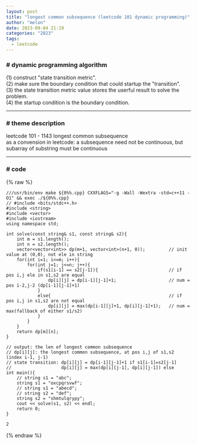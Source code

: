 ```yaml
---
layout: post
title: "longest common subsequence (leetcode 101 dynamic programming)"
author: "melon"
date: 2023-09-04 21:19
categories: "2023"
tags:
  - leetcode
---
```


### # dynamic programming algorithm
(1) construct "state transition metric".  
(2) make sure the boundary condition that could startup the "transition".  
(3) the state transition metric value stores the userful result to solve the problem.  
(4) the startup condition is the boundary condition.

<hr>

### # theme description
leetcode 101 - 1143 longest common subsequence   
as a convension in leetcode: a subsequence need not be continuous, but subarray of substring must be continuous

<hr>

### # code
{% raw %}
```text
///usr/bin/env make ${0%%.cpp} CXXFLAGS="-g -Wall -Wextra -std=c++11 -O1" && exec ./${0%%.cpp}
// #include <bits/stdc++.h>
#include <string>
#include <vector>
#include <iostream>
using namespace std;

int solve(const string& s1, const string& s2){
    int m = s1.length();
    int n = s2.length();
    vector<vector<int>> dp(m+1, vector<int>(n+1, 0));         // init value at (0,0), not ele in string
    for(int i=1; i<=m; i++){
        for(int j=1; j<=n; j++){
            if(s1[i-1] == s2[j-1]){                           // if pos i,j ele in s1,s2 are equal
                dp[i][j] = dp[i-1][j-1]+1;                    // num = pos i-2,j-2 (dp[i-1][j-1]+1)
            }
            else{                                             // if pos i,j in s1,s2 are not equal
                dp[i][j] = max(dp[i-1][j]+1, dp[i][j-1]+1);   // num = max(fallback of either s1/s2)
            }
        }
    }
    return dp[m][n];
}

// output: the len of longest common subsequence
// dp[i][j]: the longest common subsequence, at pos i,j of s1,s2 (index i-1, j-1)
// state transition: dp[i][j] = dp[i-1][j-1]+1 if s1[i-1]=s2[j-1]
//                   dp[i][j] = max(dp[i][j-1], dp[i][j-1]) else
int main(){
    // string s1 = "abc";
    string s1 = "oxcpqrsvwf";
    // string s1 = "abecd";
    // string s2 = "def"; 
    string s2 = "shmtulqrypy"; 
    cout << solve(s1, s2) << endl;
    return 0;
}
```
```txt
2
```
{% endraw %}
